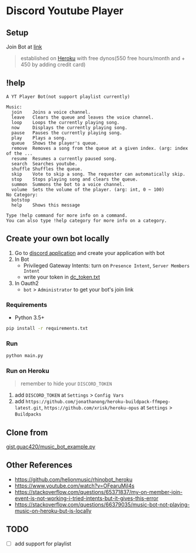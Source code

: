 # Discord Youtube Player

## Setup

Join Bot at [link](https://discord.com/api/oauth2/authorize?client_id=989447523204755476&permissions=8&scope=bot)

> established on [Heroku](https://dashboard.heroku.com/) with free dynos(550 free hours/month and + 450 by adding credit card)

## !help

```
A YT Player Bot(not support playlist currently)

Music:
  join    Joins a voice channel.
  leave   Clears the queue and leaves the voice channel.
  loop    Loops the currently playing song.
  now     Displays the currently playing song.
  pause   Pauses the currently playing song.
  play    Plays a song.
  queue   Shows the player's queue.
  remove  Removes a song from the queue at a given index. (arg: index of the ...
  resume  Resumes a currently paused song.
  search  Searches youtube.
  shuffle Shuffles the queue.
  skip    Vote to skip a song. The requester can automatically skip.
  stop    Stops playing song and clears the queue.
  summon  Summons the bot to a voice channel.
  volume  Sets the volume of the player. (arg: int, 0 ~ 100)
No Category:
  botstop
  help    Shows this message

Type !help command for more info on a command.
You can also type !help category for more info on a category.
```

## Create your own bot locally

1. Go to [discord application](https://discord.com/developers/applications/) and create your application with bot
2. In Bot
   - Privileged Gateway Intents: turn on `Presence Intent`, `Server Members Intent`
   - write your token in [dc_token.txt](./dc_token.txt)
3. In Oauth2
   - `bot` > `Administrator` to get your bot's join link

### Requirements

- Python 3.5+

```.sh
pip install -r requirements.txt
```

### Run

```.sh
python main.py
```

### Run on Heroku

> remember to hide your `DISCORD_TOKEN`

1. add `DISCORD_TOKEN` at `Settings` > `Config Vars`
2. add `https://github.com/jonathanong/heroku-buildpack-ffmpeg-latest.git`, `https://github.com/xrisk/heroku-opus` at `Settings` > `Buildpacks`

## Clone from

[gist.guac420/music_bot_example.py](https://gist.github.com/guac420/bc612fd3a35cd00ddc1c221c560daa01)

## Other References

- https://github.com/helionmusic/rhinobot_heroku
- https://www.youtube.com/watch?v=OFearuMjI4s
- https://stackoverflow.com/questions/65371837/my-on-member-join-event-is-not-working-i-tried-intents-but-it-gives-this-error
- https://stackoverflow.com/questions/66379035/music-bot-not-playing-music-on-heroku-but-is-locally

## TODO

- [ ] add support for playlist
